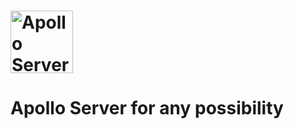 # <a href='https://www.apollographql.com/'><img src='https://user-images.githubusercontent.com/841294/53402609-b97a2180-39ba-11e9-8100-812bab86357c.png' height='100' alt='Apollo Server'></a>
# Apollo Server for any possibility